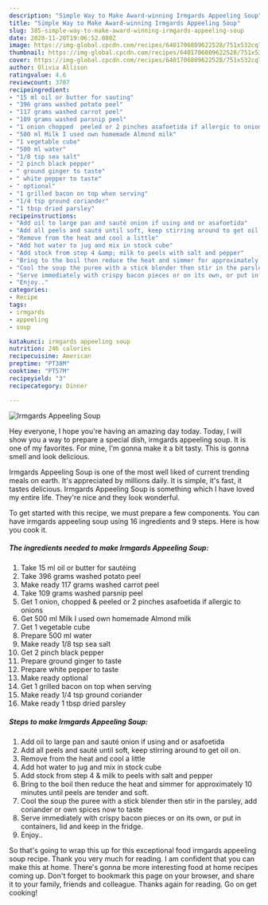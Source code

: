 ```yaml
---
description: "Simple Way to Make Award-winning Irmgards Appeeling Soup"
title: "Simple Way to Make Award-winning Irmgards Appeeling Soup"
slug: 385-simple-way-to-make-award-winning-irmgards-appeeling-soup
date: 2020-11-20T19:06:52.080Z
image: https://img-global.cpcdn.com/recipes/6401706809622528/751x532cq70/irmgards-appeeling-soup-recipe-main-photo.jpg
thumbnail: https://img-global.cpcdn.com/recipes/6401706809622528/751x532cq70/irmgards-appeeling-soup-recipe-main-photo.jpg
cover: https://img-global.cpcdn.com/recipes/6401706809622528/751x532cq70/irmgards-appeeling-soup-recipe-main-photo.jpg
author: Olivia Allison
ratingvalue: 4.6
reviewcount: 3707
recipeingredient:
- "15 ml oil or butter for sauting"
- "396 grams washed potato peel"
- "117 grams washed carrot peel"
- "109 grams washed parsnip peel"
- "1 onion chopped  peeled or 2 pinches asafoetida if allergic to onions"
- "500 ml Milk I used own homemade Almond milk"
- "1 vegetable cube"
- "500 ml water"
- "1/8 tsp sea salt"
- "2 pinch black pepper"
- " ground ginger to taste"
- " white pepper to taste"
- " optional"
- "1 grilled bacon on top when serving"
- "1/4 tsp ground coriander"
- "1 tbsp dried parsley"
recipeinstructions:
- "Add oil to large pan and sauté onion if using and or asafoetida"
- "Add all peels and sauté until soft, keep stirring around to get oil on."
- "Remove from the heat and cool a little"
- "Add hot water to jug and mix in stock cube"
- "Add stock from step 4 &amp; milk to peels with salt and pepper"
- "Bring to the boil then reduce the heat and simmer for approximately 10 minutes until peels are tender and soft."
- "Cool the soup the puree with a stick blender then stir in the parsley, add coriander or own spices now to taste"
- "Serve immediately with crispy bacon pieces or on its own, or put in containers, lid and keep in the fridge."
- "Enjoy.."
categories:
- Recipe
tags:
- irmgards
- appeeling
- soup

katakunci: irmgards appeeling soup 
nutrition: 246 calories
recipecuisine: American
preptime: "PT38M"
cooktime: "PT57M"
recipeyield: "3"
recipecategory: Dinner

---
```



![Irmgards Appeeling Soup](https://img-global.cpcdn.com/recipes/6401706809622528/751x532cq70/irmgards-appeeling-soup-recipe-main-photo.jpg)

Hey everyone, I hope you're having an amazing day today. Today, I will show you a way to prepare a special dish, irmgards appeeling soup. It is one of my favorites. For mine, I'm gonna make it a bit tasty. This is gonna smell and look delicious.

Irmgards Appeeling Soup is one of the most well liked of current trending meals on earth. It's appreciated by millions daily. It is simple, it's fast, it tastes delicious. Irmgards Appeeling Soup is something which I have loved my entire life. They're nice and they look wonderful.




To get started with this recipe, we must prepare a few components. You can have irmgards appeeling soup using 16 ingredients and 9 steps. Here is how you cook it.

<!--inarticleads1-->

##### The ingredients needed to make Irmgards Appeeling Soup:

1. Take 15 ml oil or butter for sautéing
1. Take 396 grams washed potato peel
1. Make ready 117 grams washed carrot peel
1. Take 109 grams washed parsnip peel
1. Get 1 onion, chopped &amp; peeled or 2 pinches asafoetida if allergic to onions
1. Get 500 ml Milk I used own homemade Almond milk
1. Get 1 vegetable cube
1. Prepare 500 ml water
1. Make ready 1/8 tsp sea salt
1. Get 2 pinch black pepper
1. Prepare  ground ginger to taste
1. Prepare  white pepper to taste
1. Make ready  optional
1. Get 1 grilled bacon on top when serving
1. Make ready 1/4 tsp ground coriander
1. Make ready 1 tbsp dried parsley




<!--inarticleads2-->

##### Steps to make Irmgards Appeeling Soup:

1. Add oil to large pan and sauté onion if using and or asafoetida
1. Add all peels and sauté until soft, keep stirring around to get oil on.
1. Remove from the heat and cool a little
1. Add hot water to jug and mix in stock cube
1. Add stock from step 4 &amp; milk to peels with salt and pepper
1. Bring to the boil then reduce the heat and simmer for approximately 10 minutes until peels are tender and soft.
1. Cool the soup the puree with a stick blender then stir in the parsley, add coriander or own spices now to taste
1. Serve immediately with crispy bacon pieces or on its own, or put in containers, lid and keep in the fridge.
1. Enjoy..




So that's going to wrap this up for this exceptional food irmgards appeeling soup recipe. Thank you very much for reading. I am confident that you can make this at home. There's gonna be more interesting food at home recipes coming up. Don't forget to bookmark this page on your browser, and share it to your family, friends and colleague. Thanks again for reading. Go on get cooking!
